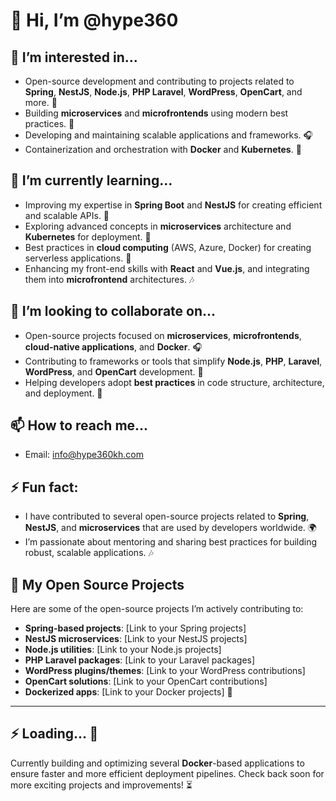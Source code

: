 # 👋 Hi, I’m @hype360

## 👀 I’m interested in...
- Open-source development and contributing to projects related to **Spring**, **NestJS**, **Node.js**, **PHP Laravel**, **WordPress**, **OpenCart**, and more. 🎵
- Building **microservices** and **microfrontends** using modern best practices. 🎸
- Developing and maintaining scalable applications and frameworks. 🎧
- Containerization and orchestration with **Docker** and **Kubernetes**. 🎤

## 🌱 I’m currently learning...
- Improving my expertise in **Spring Boot** and **NestJS** for creating efficient and scalable APIs. 🎼
- Exploring advanced concepts in **microservices** architecture and **Kubernetes** for deployment. 🎷
- Best practices in **cloud computing** (AWS, Azure, Docker) for creating serverless applications. 🎹
- Enhancing my front-end skills with **React** and **Vue.js**, and integrating them into **microfrontend** architectures. 🎶

## 💞️ I’m looking to collaborate on...
- Open-source projects focused on **microservices**, **microfrontends**, **cloud-native applications**, and **Docker**. 🎧
- Contributing to frameworks or tools that simplify **Node.js**, **PHP**, **Laravel**, **WordPress**, and **OpenCart** development. 🎸
- Helping developers adopt **best practices** in code structure, architecture, and deployment. 🎤

## 📫 How to reach me...
- Email: [info@hype360kh.com](mailto:your-email@example.com)

## ⚡ Fun fact:
- I have contributed to several open-source projects related to **Spring**, **NestJS**, and **microservices** that are used by developers worldwide. 🌍
- I’m passionate about mentoring and sharing best practices for building robust, scalable applications. 🎶

## 📂 My Open Source Projects
Here are some of the open-source projects I’m actively contributing to:

- **Spring-based projects**: [Link to your Spring projects]
- **NestJS microservices**: [Link to your NestJS projects]
- **Node.js utilities**: [Link to your Node.js projects]
- **PHP Laravel packages**: [Link to your Laravel packages]
- **WordPress plugins/themes**: [Link to your WordPress contributions]
- **OpenCart solutions**: [Link to your OpenCart contributions]
- **Dockerized apps**: [Link to your Docker projects] 🐳

---

## ⚡ Loading... 🚀
Currently building and optimizing several **Docker**-based applications to ensure faster and more efficient deployment pipelines. Check back soon for more exciting projects and improvements! ⏳
